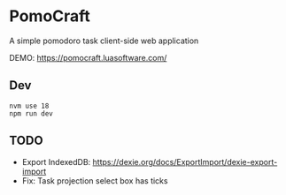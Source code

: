 # PomoCraft

A simple pomodoro task client-side web application

DEMO: https://pomocraft.luasoftware.com/

## Dev

```
nvm use 18
npm run dev
```

## TODO

- Export IndexedDB: https://dexie.org/docs/ExportImport/dexie-export-import
- Fix: Task projection select box has ticks